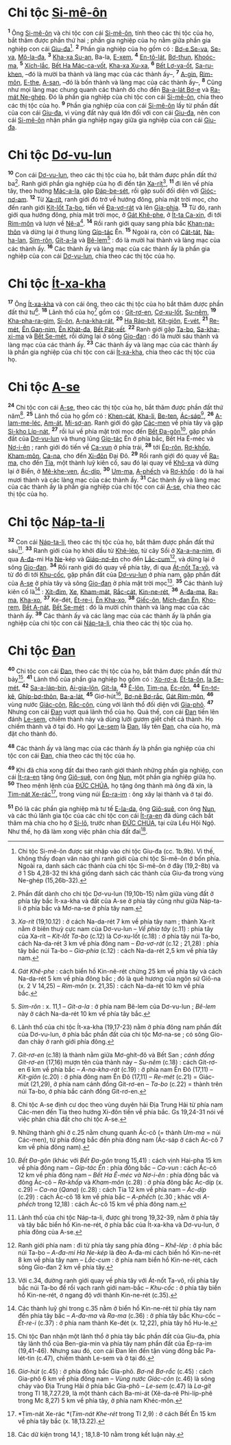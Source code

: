 # Chi tộc [Si-mê-ôn]()
<sup><b>1</b></sup> Ông [Si-mê-ôn]() và chi tộc con cái [Si-mê-ôn](), tính theo các thị tộc của họ, bắt thăm được phần thứ hai ; phần gia nghiệp của họ nằm giữa phần gia nghiệp con cái [Giu-đa]()[^1]. <sup><b>2</b></sup> Phần gia nghiệp của họ gồm có : [Bơ-e Se-va](), [Se-va](), [Mô-la-đa](), <sup><b>3</b></sup> [Kha-xa Su-an](), Ba-la, [E-xem](), <sup><b>4</b></sup> [En-tô-lát](), [Bơ-thun](), [Khoóc-ma](), <sup><b>5</b></sup> [Xích-lắc](), [Bết Ha Mác-ca-vốt](), [Kha-xa Xu-xa](), <sup><b>6</b></sup> [Bết Lơ-va-ốt](), [Sa-ru-khen](), –đó là mười ba thành và làng mạc của các thành ấy–, <sup><b>7</b></sup> [A-gin](), [Rim-môn](), [E-the](), [A-san](), –đó là bốn thành và làng mạc của các thành ấy–, <sup><b>8</b></sup> Cũng như mọi làng mạc chung quanh các thành đó cho đến [Ba-a-lát Bơ-e]() và [Ra-mát Ne-ghép](). Đó là phần gia nghiệp của chi tộc con cái [Si-mê-ôn](), chia theo các thị tộc của họ. <sup><b>9</b></sup> Phần gia nghiệp của con cái [Si-mê-ôn]() lấy từ phần đất của con cái [Giu-đa](), vì vùng đất này quá lớn đối với con cái [Giu-đa](), nên con cái [Si-mê-ôn]() nhận phần gia nghiệp ngay giữa gia nghiệp của con cái [Giu-đa]().


# Chi tộc [Dơ-vu-lun]()
<sup><b>10</b></sup> Con cái [Dơ-vu-lun](), theo các thị tộc của họ, bắt thăm được phần đất thứ ba[^2]. Ranh giới phần gia nghiệp của họ đi đến tận [Xa-rít]()[^3], <sup><b>11</b></sup> đi lên về phía tây, theo hướng [Mác-a-la](), gặp [Đáp-be-sét](), rồi gặp suối đối diện với [Gióc-nơ-am](). <sup><b>12</b></sup> Từ [Xa-rít](), ranh giới đó trở về hướng đông, phía mặt trời mọc, cho đến ranh giới [Kít-lốt Ta-bo](), tiến về [Đa-vơ-rát]() và lên [Gia-phia](). <sup><b>13</b></sup> Từ đó, ranh giới qua hướng đông, phía mặt trời mọc, ở [Gát Khê-phe](), ở [Ít-ta Ca-xin](), đi tới [Rim-môn]() và lượn về [Nê-a]()[^4]. <sup><b>14</b></sup> Rồi ranh giới quay sang phía bắc [Khan-na-thôn]() và dừng lại ở thung lũng [Gíp-tác]() Ên. <sup><b>15</b></sup> Ngoài ra, còn có [Cát-tát](), [Na-ha-lan](), [Sim-rôn](), [Gít-a-la]() và [Bê-lem]()[^5] : đó là mười hai thành và làng mạc của các thành ấy. <sup><b>16</b></sup> Các thành ấy và làng mạc của các thành ấy là phần gia nghiệp của con cái [Dơ-vu-lun](), chia theo các thị tộc của họ.


# Chi tộc [Ít-xa-kha]()
<sup><b>17</b></sup> Ông [Ít-xa-kha]() và con cái ông, theo các thị tộc của họ bắt thăm được phần đất thứ tư[^6]. <sup><b>18</b></sup> Lãnh thổ của họ[^7] gồm có : [Gít-rơ-en](), [Cơ-xu-lốt](), [Su-nêm](), <sup><b>19</b></sup> [Kha-pha-ra-gim](), [Si-ôn](), [A-na-kha-rát](), <sup><b>20</b></sup> [Ha Ráp-bít](), [Kít-giôn](), [E-vét](), <sup><b>21</b></sup> [Re-mét](), [Ên Gan-nim](), [Ên Khát-đa](), [Bết Pát-xết](). <sup><b>22</b></sup> Ranh giới gặp [Ta-bo](), [Sa-kha-xi-ma]() và [Bết Se-mét](), rồi dừng lại ở sông [Gio-đan]() : đó là mười sáu thành và làng mạc của các thành ấy. <sup><b>23</b></sup> Các thành ấy và làng mạc của các thành ấy là phần gia nghiệp của chi tộc con cái [Ít-xa-kha](), chia theo các thị tộc của họ.


# Chi tộc [A-se]()
<sup><b>24</b></sup> Chi tộc con cái [A-se](), theo các thị tộc của họ, bắt thăm được phần đất thứ năm[^8]. <sup><b>25</b></sup> Lãnh thổ của họ gồm có : [Khen-cát](), [Kha-li](), [Be-ten](), [Ác-sáp]()[^9], <sup><b>26</b></sup> [A-lam-me-léc](), [Am-át](), [Mi-sơ-an](). Ranh giới đó gặp [Các-men]() về phía tây và gặp [Si-kho Líp-nát](), <sup><b>27</b></sup> rồi lui về phía mặt trời mọc đến [Bết Đa-gôn]()[^10], gặp phần đất của [Dơ-vu-lun]() và thung lũng [Gíp-tác]() Ên ở phía bắc, Bết Ha Ê-méc và [Nơ-i-ên]() ; ranh giới đó tiến về [Ca-vun]() ở phía trái, <sup><b>28</b></sup> tới [Ép-rôn](), [Rơ-khốp](), [Kham-môn](), [Ca-na](), cho đến [Xi-đôn]() Đại Đô. <sup><b>29</b></sup> Rồi ranh giới đó quay về [Ra-ma](), cho đến [Tia](), một thành luỹ kiên cố, sau đó lại quay về [Khô-xa]() và dừng lại ở Biển, ở [Mê-khe-ven](), [Ác-díp](), <sup><b>30</b></sup> [Um-ma](), [A-phếch]() và [Rơ-khốp]() : đó là hai mươi thành và các làng mạc của các thành ấy. <sup><b>31</b></sup> Các thành ấy và làng mạc của các thành ấy là phần gia nghiệp của chi tộc con cái [A-se](), chia theo các thị tộc của họ.


# Chi tộc [Náp-ta-li]()
<sup><b>32</b></sup> Con cái [Náp-ta-li](), theo các thị tộc của họ, bắt thăm được phần đất thứ sáu[^11]. <sup><b>33</b></sup> Ranh giới của họ khởi đầu từ [Khê-lép](), từ cây Sồi ở [Xa-a-na-nim](), đi qua [A-đa]()-mi Ha [Ne]()-kép và [Giáp-nơ-ên]() cho đến [Lắc-cum]()[^12], và dừng lại ở sông [Gio-đan](). <sup><b>34</b></sup> Rồi ranh giới đó quay về phía tây, đi qua [Át-nốt Ta-vô](), và từ đó đi tới [Khu-cốc](), gặp phần đất của [Dơ-vu-lun]() ở phía nam, gặp phần đất của [A-se]() ở phía tây và sông [Gio-đan]() ở phía mặt trời mọc[^13]. <sup><b>35</b></sup> Các thành luỹ kiên cố là[^14] : [Xít-đim](), [Xe](), [Kham-mát](), [Rắc-cát](), [Kin-ne-rét](), <sup><b>36</b></sup> [A-đa-ma](), [Ra-ma](), [Kha-xo](), <sup><b>37</b></sup> Ke-đét, [Ét-re-i](), [Ên Kha-xo](), <sup><b>38</b></sup> [Giếc-ôn](), [Mích-đan Ên](), [Kho-rem](), [Bết A-nát](), [Bết Se-mét]() : đó là mười chín thành và làng mạc của các thành ấy. <sup><b>39</b></sup> Các thành ấy và các làng mạc của các thành ấy là phần gia nghiệp của chi tộc con cái [Náp-ta-li](), chia theo các thị tộc của họ.


# Chi tộc [Đan]()
<sup><b>40</b></sup> Chi tộc con cái [Đan](), theo các thị tộc của họ, bắt thăm được phần đất thứ bảy[^15]. <sup><b>41</b></sup> Lãnh thổ của phần gia nghiệp họ gồm có : [Xo-rơ-a](), [Ét-ta-ôn](), [Ia Se-mét](), <sup><b>42</b></sup> [Sa-a-láp-bin](), [Ai-gia-lôn](), [Gít-la](), <sup><b>43</b></sup> [Ê-lôn](), [Tim-na](), [Éc-rôn](), <sup><b>44</b></sup> [En-tơ-kê](), [Ghíp-bơ-thôn](), [Ba-a-lát](), <sup><b>45</b></sup> Giơ-hút[^16], [Bơ-nê Bơ-rắc](), [Gát Rim-môn](), <sup><b>46</b></sup> vùng nước [Giác-côn](), [Rắc-côn](), cùng với lãnh thổ đối diện với [Gia-phô](). <sup><b>47</b></sup> Nhưng con cái [Đan]() vượt quá lãnh thổ của họ. Quả thế, con cái [Đan]() tiến lên đánh [Le-sem](), chiếm thành này và dùng lưỡi gươm giết chết cả thành. Họ chiếm thành và ở tại đó. Họ gọi [Le-sem]() là [Đan](), lấy tên [Đan](), cha của họ, mà đặt cho thành đó.

<sup><b>48</b></sup> Các thành ấy và làng mạc của các thành ấy là phần gia nghiệp của chi tộc con cái [Đan](), chia theo các thị tộc của họ.

<sup><b>49</b></sup> Khi đã chia xong đất đai theo ranh giới thành những phần gia nghiệp, con cái [Ít-ra-en]() tặng ông [Giô-suê](), con ông [Nun](), một phần gia nghiệp giữa họ. <sup><b>50</b></sup> Theo mệnh lệnh của [ĐỨC CHÚA](), họ tặng ông thành mà ông đã xin, là [Tim-nát Xe-rác]()[^17], trong vùng núi [Ép-ra-im]() : ông xây lại thành và ở tại đó.

<sup><b>51</b></sup> Đó là các phần gia nghiệp mà tư tế [E-la-da](), ông [Giô-suê](), con ông [Nun](), và các thủ lãnh gia tộc của các chi tộc con cái [Ít-ra-en]() đã dùng cách bắt thăm mà chia cho họ ở [Si-lô](), trước nhan [ĐỨC CHÚA](), tại cửa Lều Hội Ngộ. Như thế, họ đã làm xong việc phân chia đất đai[^18].

[^1]: Chi tộc Si-mê-ôn được sát nhập vào chi tộc Giu-đa (cc. 1b.9b). Vì thế, không thấy đoạn văn nào ghi ranh giới của chi tộc Si-mê-ôn ở bốn phía. Ngoài ra, danh sách các thành của chi tộc Si-mê-ôn ở đây (19,2-8b) và ở 1 Sb 4,28-32 thì khá giống danh sách các thành của Giu-đa trong vùng Ne-ghép (15,26b-32).
[^2]: Phần đất dành cho chi tộc Dơ-vu-lun (19,10b-15) nằm giữa vùng đất ở phía tây bắc Ít-xa-kha và đất của A-se ở phía tây cũng như giữa Náp-ta-li ở phía bắc và Mơ-na-se ở phía tây nam.
[^3]: *Xa-rít* (19,10.12) : ở cách Na-da-rét 7 km về phía tây nam ; thành Xa-rít nằm ở biên thuỳ cực nam của Dơ-vu-lun – *Về phía tây* (c.11) : phía tây của Xa-rít – *Kít-lốt Ta-bo* (c.12) là Cơ-xu-lốt (c.18) : ở phía tây núi Ta-bo, cách Na-da-rét 3 km về phía đông nam – *Đa-vơ-rát* (c.12 ; 21,28) : phía tây bắc núi Ta-bo – *Gia-phia* (c.12) : cách Na-da-rét 2,5 km về phía tây nam.
[^4]: *Gát Khê-phe* : cách biển hồ Kin-nê-rét chừng 25 km về phía tây và cách Na-da-rét 5 km về phía đông bắc ; đó là quê hương của ngôn sứ Giô-na (x. 2 V 14,25) – *Rim-môn* (x. 21,35) : cách Na-da-rét 10 km về phía bắc.
[^5]: *Sim-rôn* : x. 11,1 – *Gít-a-la* : ở phía nam Bê-lem của Dơ-vu-lun ; *Bê-lem* này ở cách Na-da-rét 10 km về phía tây bắc.
[^6]: Lãnh thổ của chi tộc Ít-xa-kha (19,17-23) nằm ở phía đông nam phần đất của Dơ-vu-lun, ở phía bắc phần đất của chi tộc Mơ-na-se ; có sông Gio-đan chảy ở ranh giới phía đông.
[^7]: *Gít-rơ-en* (c.18) là thành nằm giữa Mơ-ghít-đô và Bết San ; *cánh đồng Gít-rơ-en* (17,16) mượn tên của thành này – *Su-nêm* (c.18) : cách Gít-rơ-en 6 km về phía bắc – *A-na-kha-rát* (c.19) : ở phía nam Ên Đô (17,11) – *Kít-giôn* (c.20) : ở phía đông nam Ên Đô (17,11) – *Re-mét* (c.21) = Giác-mút (21,29), ở phía nam cánh đồng Gít-rơ-en – *Ta-bo* (c.22) = thành trên núi Ta-bo, ở phía bắc cánh đồng Gít-rơ-en.
[^8]: Chi tộc A-se định cư dọc theo vùng duyên hải Địa Trung Hải từ phía nam Các-men đến Tia theo hướng Xi-đôn tiến về phía bắc. Gs 19,24-31 nói về việc phân chia đất cho chi tộc A-se.
[^9]: Những thành ghi ở c.25 nằm chung quanh Ác-cô (= thành *Um-ma* = núi Các-men), từ phía đông bắc đến phía đông nam (Ác-sáp ở cách Ác-cô 7 km về phía đông nam).
[^10]: *Bết Đa-gôn* (khác với *Bết Đa-gôn* trong 15,41) : cách vịnh Hai-pha 15 km về phía đông nam – *Gíp-tác Ên* : phía đông bắc – *Ca-vun* : cách Ác-cô 12 km về phía đông nam – *Bết Ha Ê-méc và Nơ-i-ên* : phía đông bắc và đông Ác-cô – *Rơ-khốp* và *Kham-môn* (c.28) : ở phía đông bắc Ác-díp (x. c.29) – *Ca-na* (*Qana*) (c.28) : cách Tia 12 km về phía nam – *Ác-díp* (c.29) : cách Ác-cô 18 km về phía bắc – *A-phếch* (c.30 ; khác với *A-phếch* trong 12,18) : cách Ác-cô 15 km về phía đông nam.
[^11]: Lãnh thổ của chi tộc Náp-ta-li, được ghi trong 19,32-39, nằm ở phía tây và tây bắc biển hồ Kin-ne-rét, ở phía bắc của Ít-xa-kha và Dơ-vu-lun, ở phía đông của A-se.
[^12]: Ranh giới phía nam : đi từ phía tây sang phía đông – *Khê-lép* : ở phía bắc núi Ta-bo – *A-đa-mi Ha Ne-kép* là đèo A-đa-mi cách biển hồ Kin-ne-rét 8 km về phía tây nam – *Lắc-cum* : ở phía nam biển hồ Kin-ne-rét, cách sông Gio-đan 2 km về phía tây.
[^13]: Với c.34, đường ranh giới quay về phía tây với Át-nốt Ta-vô, rồi phía tây bắc núi Ta-bo để rồi vạch ranh giới nam-bắc – *Khu-cốc* : ở phía tây biển hồ Kin-ne-rét, ở ngang độ với thành Kin-ne-rét (c.35).
[^14]: Các thành luỹ ghi trong c.35 nằm ở biển hồ Kin-ne-rét từ phía tây nam đến phía tây bắc – *A-đa-ma* và *Ra-ma* (c.36) : ở phía tây bắc Khu-cốc – *Ét-re-i* (c.37) : ở phía nam thành Ke-đét (x. 12,22), phía tây hồ Hu-le.
[^15]: Chi tộc Đan nhận một lãnh thổ ở phía tây bắc phần đất của Giu-đa, phía tây lãnh thổ của Ben-gia-min và phía tây nam phần đất của Ép-ra-im (19,41-46). Nhưng sau đó, con cái Đan lên đến tận vùng đông bắc Pa-lét-tin (c.47), chiếm thành Le-sem và ở tại đó.
[^16]: *Giơ-hút* (c.45) : ở phía đông bắc Gia-phô. *Bơ-nê Bơ-rắc* (c.45) : cách Gia-phô 6 km về phía đông nam – *Vùng nước Giác-côn* (c.46) là sông chảy vào Địa Trung Hải ở phía bắc Gia-phô – *Le-sem* (c.47) là *La-gít* trong Tl 18,7.27.29, là một thành cách Ba-mi-át (Xê-da-rê Phi-líp-phê trong Mc 8,27) 5 km về phía tây, ở phía nam Khéc-môn.
[^17]: *Tim-nát Xe-rác *(*Tim-nát Khe-rét* trong Tl 2,9) : ở cách Bết Ên 15 km về phía tây bắc (x. 18,13.22).
[^18]: Các dữ kiện trong 14,1 ; 18,1.8-10 nằm trong kết luận này.